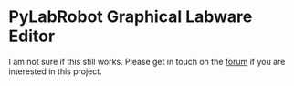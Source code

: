 # PyLabRobot Graphical Labware Editor

I am not sure if this still works. Please get in touch on the [forum](https://discuss.pylabrobot.org) if you are interested in this project.
